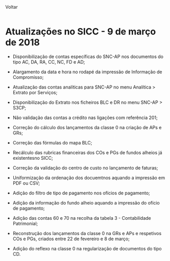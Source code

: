 <div style="width:100%; height:30px"><span onclick="loadUpgrades(['btnMenu'], event)" class="voltar">Voltar</span></div>

# Atualizações no SICC - 9 de março de 2018

- Disponibilização de contas específicas do SNC-AP nos documentos do tipo AC, DA, RA, CC, NC, FD e AD;

- Alargamento da data e hora no rodapé da impressão de Informação de Compromisso;

- Atualização das contas analíticas para SNC-AP no menu Analítica > Extrato por Serviços;

- Disponibilização do Extrato nos ficheiros BLC e DR no menu SNC-AP > S3CP;

- Não validação das contas a crédito nas ligações com referência 201;

- Correção do cálculo dos lançamentos da classe 0 na criação de APs e GRs;

- Correção das fórmulas do mapa BLC;

- Recálculo das rubricas financeiras dos COs e PGs de fundos alheios já existentesno SICC;

- Correção da validação do centro de custo no lançamento de faturas;

- Uniformização da ordenação dos docuemtnos aquando a impressão em PDF ou CSV;

- Adição do filtro de tipo de pagamento nos ofícios de pagamento;

- Adição da informação do fundo alheio aquando a impressão do ofício de pagamento;

- Adição das contas 60 e 70 na recolha da tabela 3 - Contabilidade Patrimonial;

- Reconstrução dos lançamentos da classe 0 na GRs e APs e respetivos COs e PGs, criados entre 22 de fevereiro e 8 de março;
- Adição do reflexo na classe 0 na regularização de documentos do tipo CD.

